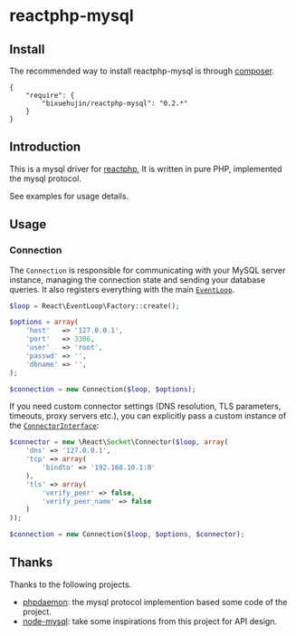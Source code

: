 reactphp-mysql
===============

## Install

The recommended way to install reactphp-mysql is through [composer](http://getcomposer.org).

```
{
    "require": {
        "bixuehujin/reactphp-mysql": "0.2.*"
    }
}
```

## Introduction	

This is a mysql driver for [reactphp](https://github.com/reactphp/react), It is written 
in pure PHP, implemented the mysql protocol.

See examples for usage details.

## Usage

### Connection

The `Connection` is responsible for communicating with your MySQL server
instance, managing the connection state and sending your database queries.
It also registers everything with the main [`EventLoop`](https://github.com/reactphp/event-loop#usage).

```php
$loop = React\EventLoop\Factory::create();

$options = array(
    'host'   => '127.0.0.1',
    'port'   => 3306,
    'user'   => 'root',
    'passwd' => '',
    'dbname' => '',
);

$connection = new Connection($loop, $options);
```

If you need custom connector settings (DNS resolution, TLS parameters, timeouts,
proxy servers etc.), you can explicitly pass a custom instance of the
[`ConnectorInterface`](https://github.com/reactphp/socket#connectorinterface):

```php
$connector = new \React\Socket\Connector($loop, array(
    'dns' => '127.0.0.1',
    'tcp' => array(
        'bindto' => '192.168.10.1:0'
    ),
    'tls' => array(
        'verify_peer' => false,
        'verify_peer_name' => false
    )
));

$connection = new Connection($loop, $options, $connector);
```

## Thanks

Thanks to the following projects.

* [phpdaemon](https://github.com/kakserpom/phpdaemon): the mysql protocol implemention based some code of the project.
* [node-mysql](https://github.com/felixge/node-mysql): take some inspirations from this project for API design.

